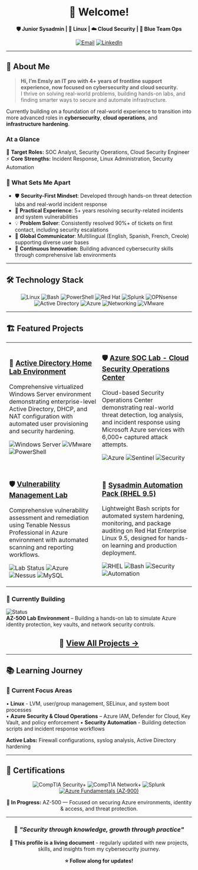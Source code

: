 <div align="center">
  
# 👋 Welcome!

<p><strong>🛡️ Junior Sysadmin | 🐧 Linux | ☁️ Cloud Security | 🔵 Blue Team Ops</strong></p>

[![Email](https://img.shields.io/badge/Email-slycyber7@gmail.com-red?style=for-the-badge&logo=gmail&logoColor=white)](mailto:slycyber7@gmail.com)
[![LinkedIn](https://img.shields.io/badge/LinkedIn-Connect-0077B5?style=for-the-badge&logo=linkedin&logoColor=white)](https://www.linkedin.com/in/emsly-s-482794196/)

</div>

---

## 🚀 About Me

> **Hi, I’m Emsly an IT pro with 4+ years of frontline support experience, now focused on cybersecurity and cloud security.**  
> I thrive on solving real-world problems, building hands-on labs, and finding smarter ways to secure and automate infrastructure.

Currently building on a foundation of real-world experience to transition into more advanced roles in **cybersecurity**, **cloud operations**, and **infrastructure hardening**.



### At a Glance
🎯 **Target Roles:** SOC Analyst, Security Operations, Cloud Security Engineer  
⚡ **Core Strengths:** Incident Response, Linux Administration, Security Automation  


### 💪 What Sets Me Apart
- 🛡️ **Security-First Mindset**: Developed through hands-on threat detection labs and real-world incident response
- 🧰 **Practical Experience**: 5+ years resolving security-related incidents and system vulnerabilities
- 💡 **Problem Solver**: Consistently resolved 90%+ of tickets on first contact, including security escalations
- 🤝 **Global Communicator**: Multilingual (English, Spanish, French, Creole) supporting diverse user bases
- 🔄 **Continuous Innovation**: Building advanced cybersecurity skills through comprehensive lab environments

---

## 🛠️ Technology Stack

<div align="center">

![Linux](https://img.shields.io/badge/-Linux-FCC624?logo=linux&logoColor=000)
![Bash](https://img.shields.io/badge/-Bash-4EAA25?logo=gnubash&logoColor=fff)
![PowerShell](https://img.shields.io/badge/-PowerShell-5391FE?logo=powershell&logoColor=fff)
![Red Hat](https://img.shields.io/badge/-Red%20Hat-EE0000?logo=redhat&logoColor=fff)
![Splunk](https://img.shields.io/badge/-Splunk-000000?logo=splunk&logoColor=fff)
![OPNsense](https://img.shields.io/badge/-OPNsense-D94F00?logo=opnsense&logoColor=fff)
![Active Directory](https://img.shields.io/badge/-Active%20Directory-0078D4?logo=microsoft&logoColor=fff)
![Azure](https://img.shields.io/badge/-Azure-0078D4?logo=microsoftazure&logoColor=fff)
![Networking](https://img.shields.io/badge/-Networking-1BA0D7?logo=cisco&logoColor=fff)
![VMware](https://img.shields.io/badge/-VMware-607078?logo=vmware&logoColor=fff)

</div>

---

## 🏗️ Featured Projects

<table>
<tr>
<td width="50%">
  
### 🏢 [**Active Directory Home Lab Environment**](https://github.com/SlyCyberLab/Active-Directory-HomeLab)
Comprehensive virtualized Windows Server environment demonstrating enterprise-level Active Directory, DHCP, and NAT configuration with automated user provisioning and security hardening.

![Windows Server](https://img.shields.io/badge/Windows%20Server-2025-0078D4)
![VMware](https://img.shields.io/badge/VMware-Workstation-607078)
![PowerShell](https://img.shields.io/badge/PowerShell-Automation-5391FE)

</td>
<td width="50%">

### 🛡️ [**Azure SOC Lab - Cloud Security Operations Center**](https://github.com/SlyCyberLab/Azure-SOC-Honeypot-Lab)
Cloud-based Security Operations Center demonstrating real-world threat detection, log analysis, and incident response using Microsoft Azure services with 6,000+ captured attack attempts.

![Azure](https://img.shields.io/badge/Microsoft-Azure-0078D4)
![Sentinel](https://img.shields.io/badge/Microsoft-Sentinel-0078D4)
![Security](https://img.shields.io/badge/Security-SOC-EE0000)

</td>
</tr>
<tr>
<td width="50%">

### 🛡️ [**Vulnerability Management Lab**](https://github.com/SlyCyberLab/Vulnerability-Management-Lab)
Comprehensive vulnerability assessment and remediation using Tenable Nessus Professional in Azure environment with automated scanning and reporting workflows.

![Lab Status](https://img.shields.io/badge/Lab%20Status-Complete-28A745)
![Azure](https://img.shields.io/badge/Azure-Virtual%20Machine-0078D4)
![Nessus](https://img.shields.io/badge/Nessus-Professional-EE0000)
![MySQL](https://img.shields.io/badge/MySQL-Community%20Server-4479A1)

</td>
<td width="50%">

### 🐧 [**Sysadmin Automation Pack (RHEL 9.5)**](https://github.com/SlyCyberLab/sysadmin-automation-pack)
Lightweight Bash scripts for automated system hardening, monitoring, and package auditing on Red Hat Enterprise Linux 9.5, designed for hands-on learning and production deployment.

![RHEL](https://img.shields.io/badge/Red%20Hat-RHEL%209.5-EE0000)
![Bash](https://img.shields.io/badge/Language-Bash-4EAA25)
![Security](https://img.shields.io/badge/Focus-Security%20Hardening-EE0000)
![Automation](https://img.shields.io/badge/Type-Automation-0078D4)

</td>
</tr>
</table>

### 🚧 **Currently Building**
![Status](https://img.shields.io/badge/Status-In%20Progress-FFC107)  
**AZ-500 Lab Environment** – Building a hands-on lab to simulate Azure identity protection, key vaults, and network security controls.


<div align="center">

## 📁 **[View All Projects →](https://github.com/SlyCyberLab?tab=repositories)**

</div>

---

## 📚 Learning Journey

### 🎯 **Current Focus Areas**
• **Linux** - LVM, user/group management, SELinux, and system boot processes  
• **Azure Security & Cloud Operations** – Azure IAM, Defender for Cloud, Key Vault, and policy enforcement
• **Security Automation** - Building detection scripts and incident response workflows  

**Active Labs:** Firewall configurations, syslog analysis, Active Directory hardening

---

## 🏅 Certifications

<div align="center">

![CompTIA Security+](https://img.shields.io/badge/-Security%2B-FF0000?style=for-the-badge&logo=comptia&logoColor=white)
![CompTIA Network+](https://img.shields.io/badge/-Network%2B-007ACC?style=for-the-badge&logo=comptia&logoColor=white)
![Splunk](https://img.shields.io/badge/-Splunk%20Core%20Certified-000000?style=for-the-badge&logo=splunk&logoColor=white)
[![Azure Fundamentals (AZ‑900)](https://img.shields.io/badge/-Azure%20Fundamentals%20(AZ--900)-0078D4?style=for-the-badge&logo=microsoft-azure&logoColor=white)](https://learn.microsoft.com/certifications/exams/az-900)

**🎯 In Progress:** AZ-500 — Focused on securing Azure environments, identity & access, and threat protection.

</div>


---
<!--
## 📊 GitHub Stats

<div align="center">
  
![GitHub Stats](https://github-readme-stats.vercel.app/api?username=SlyCyberLab&show_icons=true&theme=radical&count_private=true)

![Top Languages](https://github-readme-stats.vercel.app/api/top-langs/?username=SlyCyberLab&layout=compact&theme=radical)

</div>

---

 ## 🌐 Let's Connect!

<div align="center">

| Platform | Link | Purpose |
|----------|------|---------|
| 🌐 **Portfolio** | [slycyber.com](https://slycyber.com) | Projects & Case Studies |
| 📧 **Email** | [slycyber7@gmail.com](mailto:slycyber7@gmail.com) | Professional Inquiries |
| 💼 **LinkedIn** | [linkedin.com/in/slycyber](https://linkedin.com/in/slycyber) | Professional Network |
| 📚 **Lab Repo** | [github.com/SlyCyberLab](https://github.com/SlyCyberLab) | Technical Projects |

</div>
-->

<div align="center">

### 💫 *"Security through knowledge, growth through practice"*

📌 **This profile is a living document** - regularly updated with new projects, skills, and insights from my cybersecurity journey.

**⭐ Follow along for updates!**

</div>
